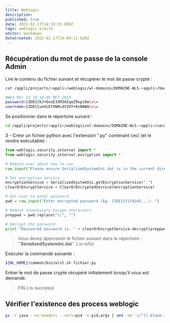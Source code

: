 ```yaml
---
title: Weblogic
description: 
published: true
date: 2022-02-17T14:10:15.899Z
tags: weblogic oracle
editor: markdown
dateCreated: 2022-02-17T14:09:12.028Z
---
```


## Récupération du mot de passe de la console Admin

Lire le contenu du fichier suivant et récupérer le mot de passe crypté : 

```bash
cat /appli/projects/<appli>/weblogic/wl-domains/DOMAINE-WLS-<appli>/boot.properties

#Wed Mar 13 10:14:49 MET 2013
password={3DES}kJ+OsoE3XM3AIqeZ9xpi9w\=\=
username={3DES}undiEtVW0cdtSOY+0sNAWQ\=\=
```
Se positionner dans le répertoire suivant :
```bash
cd /appli/projects/<appli>/weblogic/wl-domains/DOMAINE-WLS-<appli>/security
```

3 - Créer un fichier python avec l'extension ".py" contenant ceci (et le rendre exécutable) : 

```py
from weblogic.security.internal import *
from weblogic.security.internal.encryption import *

# Remind user about how to use
raw_input("Please ensure SerializedSystemIni.dat is in the current directory now, and press ENTER to continue.")

# Get encryption service
encryptionService = SerializedSystemIni.getEncryptionService(".")
clearOrEncryptService = ClearOrEncryptedService(encryptionService)

# Get user to enter password
pwd = raw_input("Enter encrypted password (Eg. {3DES}Y1fA34S...): ")

# Remove unnecessary escape characters
preppwd = pwd.replace("\\", "")

# Decrypt the password
print "Recovered password is: " + clearOrEncryptService.decrypt(preppwd)
```

>Vous devez apercevoir le fichier suivant dans le répertoire : ''**SerializedSystemIni.dat**''
{.is-info}

Exécuter la commande suivante : 

```bash
${WL_HOME}/common/bin/wlst.sh fichier.py
```

Entrer le mot de passe crypté récupéré initialement lorsqu'il vous est demandé.

> FIN
{.is-success}



## Vérifier l'existence des process weblogic

```bash
ps -C java --no-headers --sort=pid -o pid,args | sed -ne 's/^[[:blank:]]*\([[:digit:]]\+\).*-Dweblogic.Name=\([^[:blank:]]\+\).*$/\1\t\2/p'
```